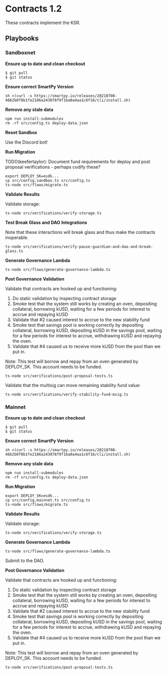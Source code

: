 # Contracts 1.2

These contracts implement the KSR. 

## Playbooks
### Sandboxnet

**Ensure up to date and clean checkout**
```
$ git pull
$ git status
```

**Ensure correct SmartPy Version**

```
sh <(curl -s https://smartpy.io/releases/20210708-4662b0f8b1fe2186a243078f9f1ba0a4aa1c6f16/cli/install.sh)
```

**Remove any stale data**
```
npm run install-submodules
rm -rf src/config.ts deploy-data.json
```

**Reset Sandbox**

Use the Discord bot!

**Run Migration**

TODO(keefertaylor): Document fund requirements for deploy and post proposal verifications - perhaps codify these?

```
export DEPLOY_SK=esdk...
cp src/config.sandbox.ts src/config.ts
ts-node src/flows/migrate.ts
```

**Validate Results**

Validate storage:
```
ts-node src/verifications/verify-storage.ts
```

**Test Break Glass and DAO Integrations**

Note that these interactions will break glass and thus make the contracts inoperable. 

```
ts-node src/verifications/verify-pause-guardian-and-dao-and-break-glass.ts
```

**Generate Governance Lambda**

```
ts-node src/flows/generate-governance-lambda.ts
```

**Post Governance Validation**

Validate that contracts are hooked up and functioning:
1. Do static validation by inspecting contract storage
2. Smoke test that the system still works by creating an oven, depositing collateral, borrowing kUSD, waiting for a few periods for interest to accrue and repaying kUSD
3. Validate that #2 caused interest to accrue to the new stability fund
4. Smoke test that savings pool is working correctly by depositing collateral, borrowing kUSD, depositing kUSD in the savings pool, waiting for a few periods for interest to accrue, withdrawing kUSD and repaying the oven.
5. Validate that #4 caused us to receive more kUSD from the pool than we put in. 

Note: This test will borrow and repay from an oven generated by DEPLOY_SK. This account needs to be funded.
```
ts-node src/verifications/post-proposal-tests.ts
```

Validate that the multisig can move remaining stability fund value:
```
ts-node src/verifications/verify-stability-fund-msig.ts
```

### Mainnet

**Ensure up to date and clean checkout**
```
$ git pull
$ git status
```

**Ensure correct SmartPy Version**

```
sh <(curl -s https://smartpy.io/releases/20210708-4662b0f8b1fe2186a243078f9f1ba0a4aa1c6f16/cli/install.sh)
```

**Remove any stale data**
```
npm run install-submodules
rm -rf src/config.ts deploy-data.json
```

**Run Migration**
```
export DEPLOY_SK=esdk...
cp src/config.mainnet.ts src/config.ts
ts-node src/flows/migrate.ts
```

**Validate Results**

Validate storage:
```
ts-node src/verifications/verify-storage.ts
```

**Generate Governance Lambda**

```
ts-node src/flows/generate-governance-lambda.ts
```

Submit to the DAO.

**Post Governance Validation**

Validate that contracts are hooked up and functioning:
1. Do static validation by inspecting contract storage
2. Smoke test that the system still works by creating an oven, depositing collateral, borrowing kUSD, waiting for a few periods for interest to accrue and repaying kUSD
3. Validate that #2 caused interest to accrue to the new stability fund
4. Smoke test that savings pool is working correctly by depositing collateral, borrowing kUSD, depositing kUSD in the savings pool, waiting for a few periods for interest to accrue, withdrawing kUSD and repaying the oven.
5. Validate that #4 caused us to receive more kUSD from the pool than we put in. 

Note: This test will borrow and repay from an oven generated by DEPLOY_SK. This account needs to be funded.
```
ts-node src/verifications/post-proposal-tests.ts
```
